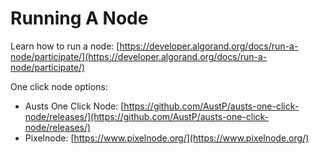 # Running A Node

Learn how to run a node: [https://developer.algorand.org/docs/run-a-node/participate/](https://developer.algorand.org/docs/run-a-node/participate/)

One click node options:&#x20;

* Austs One Click Node: [https://github.com/AustP/austs-one-click-node/releases/](https://github.com/AustP/austs-one-click-node/releases/)
* Pixelnode: [https://www.pixelnode.org/](https://www.pixelnode.org/)
